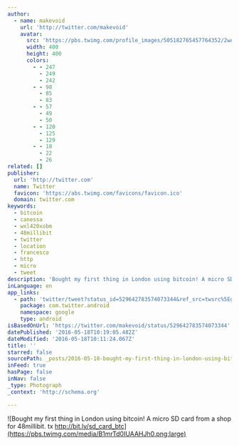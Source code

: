 ```yaml
---
author:
  - name: makevoid
    url: 'http://twitter.com/makevoid'
    avatar:
      src: 'https://pbs.twimg.com/profile_images/505182765457764352/2wAnUl4N_400x400.jpeg'
      width: 400
      height: 400
      colors:
        - - 247
          - 249
          - 242
        - - 98
          - 85
          - 83
        - - 57
          - 49
          - 50
        - - 120
          - 125
          - 129
        - - 18
          - 22
          - 26
related: []
publisher:
  url: 'http://twitter.com'
  name: Twitter
  favicon: 'https://abs.twimg.com/favicons/favicon.ico'
  domain: twitter.com
keywords:
  - bitcoin
  - canessa
  - wxl420xobm
  - 48millibit
  - twitter
  - location
  - francesco
  - http
  - micro
  - tweet
description: 'Bought my first thing in London using bitcoin! A micro SD card from a shop for 48millibit. tx http://bit.ly/sd_card_btc'
inLanguage: en
app_links:
  - path: 'twitter/tweet?status_id=529642783574073344&ref_src=twsrc%5Egoogle%7Ctwcamp%5Eandroidseo%7Ctwgr%5Estatus%7Ctwterm%5E529642783574073344'
    package: com.twitter.android
    namespace: google
    type: android
isBasedOnUrl: 'https://twitter.com/makevoid/status/529642783574073344'
datePublished: '2016-05-18T10:19:05.482Z'
dateModified: '2016-05-18T10:11:24.067Z'
title: ''
starred: false
sourcePath: _posts/2016-05-18-bought-my-first-thing-in-london-using-bitcoin-a-micro-sd-ca.md
inFeed: true
hasPage: false
inNav: false
_type: Photograph
_context: 'http://schema.org'

---
```

![Bought my first thing in London using bitcoin! A micro SD card from a shop for 48millibit. tx http://bit.ly/sd_card_btc](https://pbs.twimg.com/media/B1mrTd0IUAAHJh0.png:large)